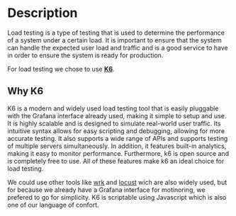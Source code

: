 
# Description

Load testing is a type of testing that is used to determine the performance of a system under a certain load. It is important to ensure that the system can handle the expected user load and traffic and is a good service to have in order to ensure the system is ready for production.

For load testing we chose to use **[K6](https://github.com/grafana/k6)**. 

## Why K6

K6 is a modern and widely used load testing tool that is easily pluggable with the Grafana interface already used, making it simple to setup and use. It is highly scalable and is designed to simulate real-world user traffic. Its intuitive syntax allows for easy scripting and debugging, allowing for more accurate testing. It also supports a wide range of APIs and supports testing of multiple servers simultaneously. In addition, it features built-in analytics, making it easy to monitor performance. Furthermore, k6 is open source and is completely free to use. All of these features make k6 an ideal choice for load testing. 

We could use other tools like [wrk](https://github.com/wg/wrk) and [locust](https://github.com/locustio/locust) wich are also widely used, but for because we already have a Grafana interface for motinoring, we prefered to go for simplicity. K6 is scriptable using Javascript which is also one of our language of confort.

